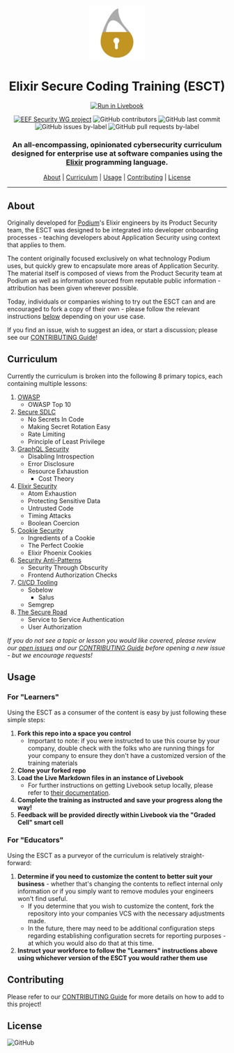 <div align="center">

<a href="https://github.com/podium/elixir-secure-coding/archive/master.zip"><img src="./modules/files/secure_elixir_gold.png" alt="Elixir Secure Coding Training" width="25%"></a>

# Elixir Secure Coding Training (ESCT)

[![Run in Livebook](https://livebook.dev/badge/v1/blue.svg)](https://livebook.dev/run?url=https%3A%2F%2Fgithub.com%2Fpodium%2Felixir-secure-coding%2Fblob%2Fmain%2Fmodules%2F1-introduction.livemd)
<br />

[![EEF Security WG project](https://img.shields.io/badge/EEF-Security-black)](https://github.com/erlef/security-wg)
![GitHub contributors](https://img.shields.io/github/contributors-anon/podium/elixir-secure-coding)
![GitHub last commit](https://img.shields.io/github/last-commit/podium/elixir-secure-coding)
![GitHub issues by-label](https://img.shields.io/github/issues-raw/podium/elixir-secure-coding/new%20content)
![GitHub pull requests by-label](https://img.shields.io/github/issues-pr-raw/podium/elixir-secure-coding/new%20content)
<br />

### An all-encompassing, opinionated cybersecurity curriculum designed for enterprise use at software companies using the [Elixir](https://elixir-lang.org/) programming language. 

[About](#about) |
[Curriculum](#curriculum) |
[Usage](#usage) |
[Contributing](#contributing) |
[License](#license)

<hr />
</div>

## About
Originally developed for [Podium](https://www.podium.com)'s Elixir engineers by its Product Security team, the ESCT was designed to be integrated into developer onboarding processes - teaching developers about Application Security using context that applies to them. 

The content originally focused exclusively on what technology Podium uses, but quickly grew to encapsulate more areas of Application Security. The material itself is composed of views from the Product Security team at Podium as well as information sourced from reputable public information - attribution has been given wherever possible.

Today, individuals or companies wishing to try out the ESCT can and are encouraged to fork a copy of their own - please follow the relevant instructions [below](#usage) depending on your use case.

If you find an issue, wish to suggest an idea, or start a discussion; please see our [CONTRIBUTING Guide](./CONTRIBUTING.md)!

## Curriculum
Currently the curriculum is broken into the following 8 primary topics, each containing multiple lessons:
1. [OWASP](./modules/2-owasp.livemd)
    - OWASP Top 10
2. [Secure SDLC](./modules/3-ssdlc.livemd)
    - No Secrets In Code
    - Making Secret Rotation Easy
    - Rate Limiting
    - Principle of Least Privilege
3. [GraphQL Security](./modules/4-graphql.livemd)
    - Disabling Introspection
    - Error Disclosure
    - Resource Exhaustion
      - Cost Theory
4. [Elixir Security](./modules/5-elixir.livemd)
    - Atom Exhaustion
    - Protecting Sensitive Data
    - Untrusted Code
    - Timing Attacks
    - Boolean Coercion
5. [Cookie Security](./modules/6-cookies.livemd)
    - Ingredients of a Cookie
    - The Perfect Cookie
    - Elixir Phoenix Cookies
6. [Security Anti-Patterns](./modules/7-anti-patterns.livemd)
    - Security Through Obscurity
    - Frontend Authorization Checks
7. [CI/CD Tooling](./modules/8-cicd.livemd)
    - Sobelow
      - Salus
    - Semgrep
8. [The Secure Road](./modules/9-secure-road.livemd)
    - Service to Service Authentication
    - User Authorization

*If you do not see a topic or lesson you would like covered, please review our [open issues](https://github.com/erlef/elixir-secure-coding/labels/new%20content) and our [CONTRIBUTING Guide](./CONTRIBUTING.md) before opening a new issue - but we encourage requests!*

## Usage
### For "Learners"
Using the ESCT as a consumer of the content is easy by just following these simple steps:
1. **Fork this repo into a space you control**
    - Important to note: if you were instructed to use this course by your company, double check with the folks who are running things for your company to ensure they don't have a customized version of the training materials
2. **Clone your forked repo**
3. **Load the Live Markdown files in an instance of Livebook**
    - For further instructions on getting Livebook setup locally, please refer to [their documentation](https://livebook.dev/#install).
4. **Complete the training as instructed and save your progress along the way!**
5. **Feedback will be provided directly within Livebook via the "Graded Cell" smart cell**

### For "Educators"
Using the ESCT as a purveyor of the curriculum is relatively straight-forward:
1. **Determine if you need to customize the content to better suit your business** - whether that's changing the contents to reflect internal only information or if you simply want to remove modules your engineers won't find useful.
    - If you determine that you wish to customize the content, fork the repository into your companies VCS with the necessary adjustments made.
    - In the future, there may need to be additional configuration steps regarding establishing configuration secrets for reporting purposes - at which you would also do that at this time.
2. **Instruct your workforce to follow the "Learners" instructions above using whichever version of the ESCT you would rather them use**

## Contributing
Please refer to our [CONTRIBUTING Guide](./CONTRIBUTING.md) for more details on how to add to this project!

## License
![GitHub](https://img.shields.io/github/license/podium/elixir-secure-coding)
